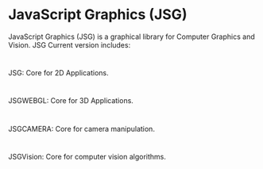JavaScript Graphics (JSG)
=========================

JavaScript Graphics (JSG) is a graphical library for Computer Graphics and Vision. JSG Current version includes:
#
JSG: Core for 2D Applications.
#
JSGWEBGL: Core for 3D Applications.
#
JSGCAMERA: Core for camera manipulation.
#
JSGVision: Core for computer vision algorithms.

 
